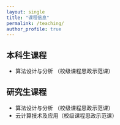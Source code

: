 ```yaml
---
layout: single
title: "课程信息"
permalink: /teaching/
author_profile: true
---
```


## 本科生课程

- 算法设计与分析 （校级课程思政示范课）

## 研究生课程

- 算法设计与分析 （校级课程思政示范课）
- 云计算技术及应用（校级课程思政示范课）
